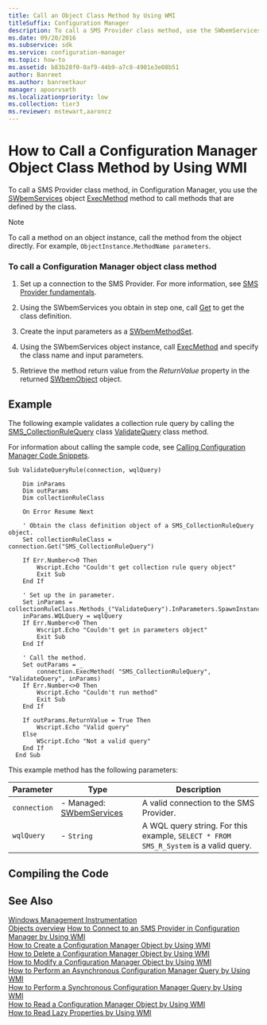 ```yaml
---
title: Call an Object Class Method by Using WMI
titleSuffix: Configuration Manager
description: To call a SMS Provider class method, use the SWbemServices object ExecMethod method to call methods that are defined by the class.
ms.date: 09/20/2016
ms.subservice: sdk
ms.service: configuration-manager
ms.topic: how-to
ms.assetid: b83b28f0-0af9-44b9-a7c8-4901e3e08b51
author: Banreet
ms.author: banreetkaur
manager: apoorvseth
ms.localizationpriority: low
ms.collection: tier3
ms.reviewer: mstewart,aaroncz 
---
```

# How to Call a Configuration Manager Object Class Method by Using WMI
To call a SMS Provider class method, in Configuration Manager, you use the [SWbemServices](/windows/win32/wmisdk/swbemservices) object [ExecMethod](/windows/win32/wmisdk/swbemservices-execmethod) method to call methods that are defined by the class.  

> [!NOTE]
>  To call a method on an object instance, call the method from the object directly. For example,  `ObjectInstance.MethodName parameters`.  

### To call a Configuration Manager object class method  

1.  Set up a connection to the SMS Provider. For more information, see [SMS Provider fundamentals](sms-provider-fundamentals.md).  

2.  Using the SWbemServices you obtain in step one, call [Get](/windows/win32/wmisdk/swbemservices-get) to get the class definition.  

3.  Create the input parameters as a [SWbemMethodSet](/windows/win32/wmisdk/swbemmethodset).  

4.  Using the SWbemServices object instance, call [ExecMethod](/windows/win32/wmisdk/swbemservices-execmethod) and specify the class name and input parameters.  

5.  Retrieve the method return value from the *ReturnValue* property in the returned [SWbemObject](/windows/win32/wmisdk/swbemobject) object.  

## Example  
 The following example validates a collection rule query by calling the [SMS_CollectionRuleQuery](../../../develop/reference/core/clients/collections/sms_collectionrulequery-server-wmi-class.md) class [ValidateQuery](../../../develop/reference/core/clients/collections/validatequery-method-in-class-sms_collectionrulequery.md) class method.  

 For information about calling the sample code, see [Calling Configuration Manager Code Snippets](../../../develop/core/understand/calling-code-snippets.md).  

```vbs  
Sub ValidateQueryRule(connection, wqlQuery)  

    Dim inParams  
    Dim outParams  
    Dim collectionRuleClass  

    On Error Resume Next  

    ' Obtain the class definition object of a SMS_CollectionRuleQuery object.  
    Set collectionRuleClass = connection.Get("SMS_CollectionRuleQuery")  

    If Err.Number<>0 Then  
        Wscript.Echo "Couldn't get collection rule query object"  
        Exit Sub  
    End If  

    ' Set up the in parameter.  
    Set inParams = collectionRuleClass.Methods_("ValidateQuery").InParameters.SpawnInstance_  
    inParams.WQLQuery = wqlQuery  
    If Err.Number<>0 Then  
        Wscript.Echo "Couldn't get in parameters object"  
        Exit Sub  
    End If  

    ' Call the method.  
    Set outParams = _  
        connection.ExecMethod( "SMS_CollectionRuleQuery", "ValidateQuery", inParams)  
    If Err.Number<>0 Then  
        Wscript.Echo "Couldn't run method"  
        Exit Sub  
    End If  

    If outParams.ReturnValue = True Then  
        Wscript.Echo "Valid query"  
    Else   
        WScript.Echo "Not a valid query"  
    End If            
  End Sub  

```  

 This example method has the following parameters:  

|Parameter|Type|Description|  
|---------------|----------|-----------------|  
|`connection`|-   Managed: [SWbemServices](/windows/win32/wmisdk/swbemservices)|A valid connection to the SMS Provider.|  
|`wqlQuery`|-   `String`|A WQL query string. For this example, `SELECT * FROM SMS_R_System` is a valid query.|  

## Compiling the Code  

## See Also  
 [Windows Management Instrumentation](/windows/win32/wmisdk/wmi-start-page)   
 [Objects overview](configuration-manager-objects-overview.md)
 [How to Connect to an SMS Provider in Configuration Manager by Using WMI](../../../develop/core/understand/how-to-connect-to-an-sms-provider-in-configuration-manager-by-using-wmi.md)   
 [How to Create a Configuration Manager Object by Using WMI](../../../develop/core/understand/how-to-create-a-configuration-manager-object-by-using-wmi.md)   
 [How to Delete a Configuration Manager Object by Using WMI](../../../develop/core/understand/how-to-delete-a-configuration-manager-object-by-using-wmi.md)   
 [How to Modify a Configuration Manager Object by Using WMI](../../../develop/core/understand/how-to-modify-a-configuration-manager-object-by-using-wmi.md)   
 [How to Perform an Asynchronous Configuration Manager Query by Using WMI](../../../develop/core/understand/how-to-perform-an-asynchronous-configuration-manager-query-by-using-wmi.md)   
 [How to Perform a Synchronous Configuration Manager Query by Using WMI](../../../develop/core/understand/how-to-perform-a-synchronous-configuration-manager-query-by-using-wmi.md)   
 [How to Read a Configuration Manager Object by Using WMI](../../../develop/core/understand/how-to-read-a-configuration-manager-object-by-using-wmi.md)   
 [How to Read Lazy Properties by Using WMI](../../../develop/core/understand/how-to-read-lazy-properties-by-using-wmi.md)
